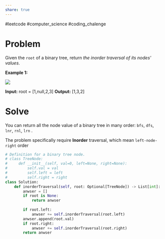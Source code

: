 ```yaml
---
share: true
---
```

#leetcode #computer_science #coding_chalenge

# Problem

Given the `root` of a binary tree, return _the inorder traversal of its nodes' values_.

**Example 1:**

![](https://assets.leetcode.com/uploads/2020/09/15/inorder_1.jpg)

**Input:** root = [1,null,2,3]
**Output:** [1,3,2]

# Solve

You can return all the node value of a binary tree in many order: `bfs`, `dfs`, `lnr`, `rnl`, `lrn` .

The problem specifically require **Inorder** traversal, which mean `left-node-right` order


```python
# Definition for a binary tree node.
# class TreeNode:
#     def __init__(self, val=0, left=None, right=None):
#         self.val = val
#         self.left = left
#         self.right = right
class Solution:
    def inorderTraversal(self, root: Optional[TreeNode]) -> List[int]:
        anwser = []
        if root is None:
            return anwser
        
        if root.left:
            anwser += self.inorderTraversal(root.left)
        anwser.append(root.val)
        if root.right:
            anwser += self.inorderTraversal(root.right)
        return anwser
```
